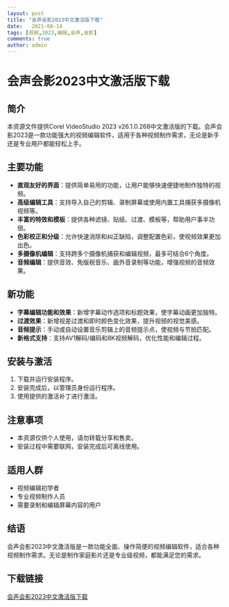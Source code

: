 ```yaml
---
layout: post
title: "会声会影2023中文激活版下载"
date:   2021-08-14
tags: [视频,2023,编辑,会声,会影]
comments: true
author: admin
---
```

# 会声会影2023中文激活版下载

## 简介
本资源文件提供Corel VideoStudio 2023 v26.1.0.268中文激活版的下载。会声会影2023是一款功能强大的视频编辑软件，适用于各种视频制作需求，无论是新手还是专业用户都能轻松上手。

## 主要功能
- **直观友好的界面**：提供简单易用的功能，让用户能够快速便捷地制作独特的视频。
- **高级编辑工具**：支持导入自己的剪辑、录制屏幕或使用内置工具捕获多摄像机视频等。
- **丰富的特效和模板**：提供各种滤镜、贴纸、过渡、模板等，帮助用户事半功倍。
- **色彩校正和分级**：允许快速消除和纠正缺陷，调整配置色彩，使视频效果更加出色。
- **多摄像机编辑**：支持跨多个摄像机捕获和编辑视频，最多可结合6个角度。
- **音频编辑**：提供音效、免版税音乐、画外音录制等功能，增强视频的音频效果。

## 新功能
- **字幕编辑功能和效果**：新增字幕动作选项和标题效果，使字幕动画更加独特。
- **过渡效果**：新增视差过渡和即时颜色变化效果，提升视频的视觉美感。
- **音频提示**：手动或自动设置音乐剪辑上的音频提示点，使视频与节拍匹配。
- **新格式支持**：支持AV1解码/编码和8K视频解码，优化性能和编辑过程。

## 安装与激活
1. 下载并运行安装程序。
2. 安装完成后，以管理员身份运行程序。
3. 使用提供的激活补丁进行激活。

## 注意事项
- 本资源仅供个人使用，请勿转载分享和售卖。
- 安装过程中需要联网，安装完成后可离线使用。

## 适用人群
- 视频编辑初学者
- 专业视频制作人员
- 需要录制和编辑屏幕内容的用户

## 结语
会声会影2023中文激活版是一款功能全面、操作简便的视频编辑软件，适合各种视频制作需求。无论是制作家庭影片还是专业级视频，都能满足您的需求。

## 下载链接

[会声会影2023中文激活版下载](https://pan.quark.cn/s/841c8e209cab)